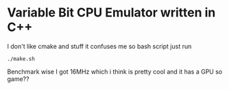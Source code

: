 # Variable Bit CPU Emulator written in C++

I don't like cmake and stuff it confuses me so bash script just run

```
./make.sh
```

Benchmark wise I got 16MHz which i think is pretty cool and it has a GPU so game??
